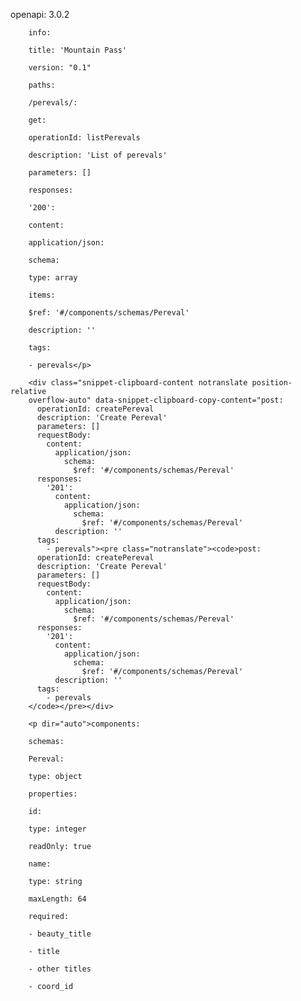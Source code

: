 openapi: 3.0.2

        info:

        title: 'Mountain Pass'

        version: "0.1"

        paths:

        /perevals/:

        get:

        operationId: listPerevals

        description: 'List of perevals'

        parameters: []

        responses:

        '200':

        content:

        application/json:

        schema:

        type: array

        items:

        $ref: '#/components/schemas/Pereval'

        description: ''

        tags:

        - perevals</p>

        <div class="snippet-clipboard-content notranslate position-relative
        overflow-auto" data-snippet-clipboard-copy-content="post:
          operationId: createPereval
          description: 'Create Pereval'
          parameters: []
          requestBody:
            content:
              application/json:
                schema:
                  $ref: '#/components/schemas/Pereval'
          responses:
            '201':
              content:
                application/json:
                  schema:
                    $ref: '#/components/schemas/Pereval'
              description: ''
          tags:
            - perevals"><pre class="notranslate"><code>post:
          operationId: createPereval
          description: 'Create Pereval'
          parameters: []
          requestBody:
            content:
              application/json:
                schema:
                  $ref: '#/components/schemas/Pereval'
          responses:
            '201':
              content:
                application/json:
                  schema:
                    $ref: '#/components/schemas/Pereval'
              description: ''
          tags:
            - perevals
        </code></pre></div>

        <p dir="auto">components:

        schemas:

        Pereval:

        type: object

        properties:

        id:

        type: integer

        readOnly: true

        name:

        type: string

        maxLength: 64

        required:

        - beauty_title

        - title

        - other titles

        - coord_id

      
